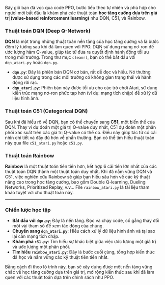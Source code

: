 Bây giờ bạn đã vọc qua code PPO, bước tiếp theo tự nhiên và phù hợp cho người mới bắt đầu là khám phá các thuật toán **học tăng cường dựa trên giá trị (value-based reinforcement learning)** như DQN, C51, và Rainbow. 

### Thuật toán DQN (Deep Q-Network)
**DQN** là một trong những thuật toán nền tảng của học tăng cường và là bước đệm lý tưởng sau khi đã làm quen với PPO. DQN sử dụng mạng nơ-ron để ước lượng hàm Q-value, giúp tác tử đưa ra quyết định hành động tối ưu trong môi trường. Trong thư mục `cleanrl`, bạn có thể bắt đầu với `dqn_atari.py` hoặc `dqn.py`.

- **`dqn.py`**: Đây là phiên bản DQN cơ bản, rất dễ đọc và hiểu. Nó thường được sử dụng trong các môi trường có không gian trạng thái và hành động rời rạc.
- **`dqn_atari.py`**: Phiên bản này được tối ưu cho các trò chơi Atari, sử dụng kiến trúc mạng nơ-ron phức tạp hơn (ví dụ: mạng tích chập) để xử lý dữ liệu hình ảnh.

### Thuật toán C51 (Categorical DQN)
Sau khi đã hiểu rõ về DQN, bạn có thể chuyển sang **C51**, một biến thể của DQN. Thay vì dự đoán một giá trị Q-value duy nhất, C51 dự đoán một phân phối xác suất trên các giá trị Q-value có thể có. Điều này giúp tác tử có cái nhìn chi tiết và đầy đủ hơn về phần thưởng. Bạn có thể tìm hiểu thuật toán này qua file `c51_atari.py` hoặc `c51.py`.

### Thuật toán Rainbow
**Rainbow** là một thuật toán tiên tiến hơn, kết hợp 6 cải tiến lớn nhất của các thuật toán DQN thành một thuật toán duy nhất. Khi đã nắm vững DQN và C51, việc nghiên cứu Rainbow sẽ giúp bạn hiểu sâu hơn về các kỹ thuật nâng cao trong học tăng cường, bao gồm Double Q-learning, Dueling Networks, Prioritized Replay, v.v... File `rainbow_atari.py` là tài liệu tham khảo tuyệt vời cho thuật toán này.

---

### Chiến lược học tập
- **Bắt đầu với `dqn.py`**: Đây là nền tảng. Đọc và chạy code, cố gắng thay đổi một vài tham số để xem tác động của chúng.
- **Chuyển sang `dqn_atari.py`**: Hiểu cách xử lý dữ liệu hình ảnh và tại sao lại cần mạng tích chập.
- **Khám phá `c51.py`**: Tìm hiểu sự khác biệt giữa việc ước lượng một giá trị và ước lượng một phân phối.
- **Tìm hiểu `rainbow_atari.py`**: Đây là bước cuối cùng, tổng hợp kiến thức đã học và nắm vững các kỹ thuật tiên tiến nhất.

Bằng cách đi theo lộ trình này, bạn sẽ xây dựng được một nền tảng vững chắc về học tăng cường dựa trên giá trị, mở rộng kiến thức sau khi đã làm quen với các thuật toán dựa trên chính sách như PPO.
